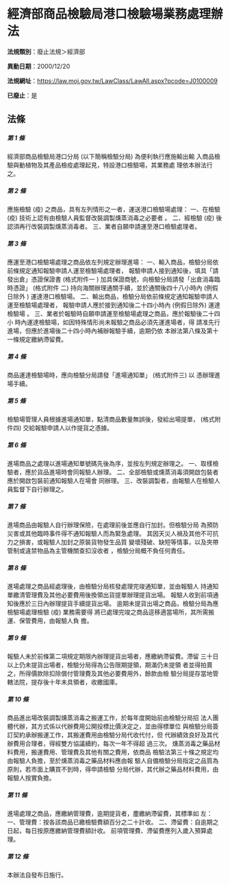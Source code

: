 # 經濟部商品檢驗局港口檢驗場業務處理辦法

**法規類別**：廢止法規＞經濟部

**異動日期**：2000/12/20  

**法規網址**：https://law.moj.gov.tw/LawClass/LawAll.aspx?pcode=J0100009

**已廢止**：是



## 法條
##### 第 1 條
經濟部商品檢驗局港口分局 (以下簡稱檢驗分局) 為便利執行應施輸出輸
入商品檢驗與動植物及其產品檢疫處理起見，特設港口檢驗場，其業務處
理依本辦法行之。

##### 第 2 條
應施檢驗 (疫) 之商品，具有左列情形之一者，運送港口檢驗場處理：
一、在檢驗 (疫) 技術上認有由檢驗人員監督改裝調製燻蒸消毒之必要者
    。
二、經檢驗 (疫) 後認須再行改裝調製燻蒸消毒者。
三、業者自願申請運至港口檢驗處理者。


##### 第 3 條
應運至港口檢驗場處理之商品依左列規定辦理進場：
一、輸入商品，檢驗分局依前條規定通知報驗申請人運至檢驗場處理者，
    報驗申請人接到通知後，填具「請發出倉」憑證保證書 (格式附件一
    ) 加具保證商號，向檢驗分局請發「出倉消毒臨時憑證」 (格式附件
    二) 持向海關辦理通關手續，並於通關後四十八小時內 (例假日除外
    ) 運達港口檢驗場。
二、輸出商品，檢驗分局依前條規定通知報驗申請人運至檢驗場處理者，
    報驗申請人應於接到通知後二十四小時內 (例假日除外) 運達檢驗場
    。
三、業者於報驗時自願申請運至檢驗場處理之商品，應於報驗後二十四小
    時內運達檢驗場，如因特殊情形尚未報驗之商品必須先運進場者，得
    請准先行進場，但應於進場後二十四小時內補辦報驗手續，逾期仍依
    本辦法第八條及第十一條規定繳納滯留費。


##### 第 4 條
商品運達檢驗場時，應向檢驗分局請發「進場通知單」 (格式附件三) 以
憑辦理進場手續。

##### 第 5 條
檢驗場管理人員根據進場通知單，點清商品數量無誤後，發給出場提單，
 (格式附件四) 交給報驗申請人以作提貨之憑據。

##### 第 6 條
進場商品之處理以進場通知單號碼先後為序，並按左列規定辦理之。
一、取樣檢驗者，應於貨品進場時會同報驗人辦理。
二、全部檢驗或燻蒸消毒須開啟包裝者應於開啟包裝前通知報驗人在場會
    同辦理。
三、改裝調製者，由報驗人在檢驗人員監督下自行辦理之。


##### 第 7 條
進場商品由報驗人自行辦理保險，在處理前後並應自行加封。但檢驗分局
為預防災害或其他臨時事件得不通知報驗人而為緊急處理。
其因天災人禍及其他不可抗力之損害，或報驗人加封之原裝貨物發生品質
變壞殘破、缺短等情事，以及夾帶管制或違禁物品為主管機關查扣沒收者
，檢驗分局概不負任何責任。

##### 第 8 條
進場處理之商品經處理後，由檢驗分局核發處理完竣通知單，並由報驗人
持通知單繳清管理費及其他必要費用後換領出貨提單辦理提貨出場。
報驗人收到前項通知後應於三日內辦理提貨手續提貨出場。
逾期未提貨出場之商品，檢驗分局為應檢驗場處理檢驗 (疫) 業務需要得
將已處理完竣之商品逕移適當場所，其所需搬運、保管費用，由報驗人負
擔。

##### 第 9 條
報驗人未於前條第二項規定期限內辦理提貨出場者，應繳納滯留費。滯留
三十日以上仍未提貨出場者，檢驗分局得為公告限期提領，期滿仍未提領
者並得拍賣之，所得價款除扣除償付管理費及其他必要費用外，餘款由檢
驗分局提存當地管轄法院，提存後十年未具領者，收繳國庫。

##### 第 10 條
商品進出場改裝調製燻蒸消毒之搬運工作，於每年度開始前由檢驗分局招
法人團體代辦，其方式係以代辦費用公開投標比價決定之，並由得標單位
與檢驗分局簽訂契約承辦搬運工作，其搬運費用由檢驗分局代收代付，但
代辦績效良好及其代辦費用合理者，得經雙方協議續約，每次一年不得超
過三次。
燻蒸消毒之藥品材料費用，搬運費用、管理費及其他有關之費用，依商品
檢驗法第三十條之規定均由報驗人負擔，至於燻蒸消毒之藥品材料應由報
驗人自備檢驗分局指定之品質為原則，若市面上購買不到時，得申請檢驗
分局代辦，其代辦之藥品材料費用，由報驗人按實負擔。

##### 第 11 條
進場處理之商品，應繳納管理費，逾期提貨者，塵繳納滯留費，其標準如
左：
一、管理費：按各該商品已繳檢驗費額百分之二十計收。
二、滯留費：自逾期之日起，每日按原應繳納管理費額計收。
前項管理費、滯留費應列入歲入預算處理。


##### 第 12 條
本辦法自發布日施行。



